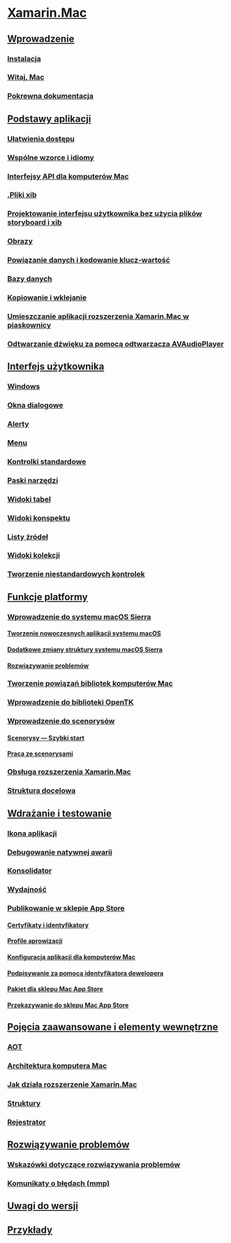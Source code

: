 # [Xamarin.Mac](index.yml)
## [Wprowadzenie](get-started/index.md)
### [Instalacja](/visualstudio/mac/installation/)
### [Witaj, Mac](get-started/hello-mac.md)
### [Pokrewna dokumentacja](get-started/related.md)
## [Podstawy aplikacji](app-fundamentals/index.md)
### [Ułatwienia dostępu](app-fundamentals/accessibility.md)
### [Wspólne wzorce i idiomy](app-fundamentals/patterns.md)
### [Interfejsy API dla komputerów Mac](app-fundamentals/mac-apis.md)
### [.Pliki xib](app-fundamentals/xib.md)
### [Projektowanie interfejsu użytkownika bez użycia plików storyboard i xib](app-fundamentals/xibless-ui.md)
### [Obrazy](app-fundamentals/image.md)
### [Powiązanie danych i kodowanie klucz-wartość](app-fundamentals/databinding.md)
### [Bazy danych](app-fundamentals/databases.md)
### [Kopiowanie i wklejanie](app-fundamentals/copy-paste.md)
### [Umieszczanie aplikacji rozszerzenia Xamarin.Mac w piaskownicy](app-fundamentals/sandboxing.md)
### [Odtwarzanie dźwięku za pomocą odtwarzacza AVAudioPlayer](app-fundamentals/sounds.md)
## [Interfejs użytkownika](user-interface/index.md)
### [Windows](user-interface/window.md)
### [Okna dialogowe](user-interface/dialog.md)
### [Alerty](user-interface/alert.md)
### [Menu](user-interface/menu.md)
### [Kontrolki standardowe](user-interface/standard-controls.md)
### [Paski narzędzi](user-interface/toolbar.md)
### [Widoki tabel](user-interface/table-view.md)
### [Widoki konspektu](user-interface/outline-view.md)
### [Listy źródeł](user-interface/source-list.md)
### [Widoki kolekcji](user-interface/collection-view.md)
### [Tworzenie niestandardowych kontrolek](user-interface/custom-controls.md)
## [Funkcje platformy](platform/index.md)
### [Wprowadzenie do systemu macOS Sierra](platform/introduction-to-macos-sierra/index.md)
#### [Tworzenie nowoczesnych aplikacji systemu macOS](platform/introduction-to-macos-sierra/modern-cocoa-apps.md)
#### [Dodatkowe zmiany struktury systemu macOS Sierra](platform/introduction-to-macos-sierra/additional-framework-changes.md)
#### [Rozwiązywanie problemów](platform/introduction-to-macos-sierra/troubleshooting.md)
### [Tworzenie powiązań bibliotek komputerów Mac](platform/binding.md)
### [Wprowadzenie do biblioteki OpenTK](platform/opentk.md)
### [Wprowadzenie do scenorysów](platform/storyboards/index.md)
#### [Scenorysy — Szybki start](platform/storyboards/quickstart.md)
#### [Praca ze scenorysami](platform/storyboards/indepth.md)
### [Obsługa rozszerzenia Xamarin.Mac](platform/extensions.md)
### [Struktura docelowa](platform/target-framework.md)
## [Wdrażanie i testowanie](deploy-test/index.md)
### [Ikona aplikacji](deploy-test/app-icon.md)
### [Debugowanie natywnej awarii](deploy-test/debugging-native-crash.md)
### [Konsolidator](deploy-test/linker.md)
### [Wydajność](deploy-test/performance.md)
### [Publikowanie w sklepie App Store](deploy-test/publishing-to-the-app-store/index.md)
#### [Certyfikaty i identyfikatory](deploy-test/publishing-to-the-app-store/certificates-identifiers.md)
#### [Profile aprowizacji](deploy-test/publishing-to-the-app-store/profiles.md)
#### [Konfiguracja aplikacji dla komputerów Mac](deploy-test/publishing-to-the-app-store/app-configuration.md)
#### [Podpisywanie za pomocą identyfikatora dewelopera](deploy-test/publishing-to-the-app-store/signing.md)
#### [Pakiet dla sklepu Mac App Store](deploy-test/publishing-to-the-app-store/bundling.md)
#### [Przekazywanie do sklepu Mac App Store](deploy-test/publishing-to-the-app-store/uploading.md)
## [Pojęcia zaawansowane i elementy wewnętrzne](internals/index.md)
### [AOT](internals/aot.md)
### [Architektura komputera Mac](internals/architecture.md)
### [Jak działa rozszerzenie Xamarin.Mac](internals/how-it-works.md)
### [Struktury](internals/frameworks.md)
### [Rejestrator](internals/registrar.md)
## [Rozwiązywanie problemów](troubleshooting/index.md)
### [Wskazówki dotyczące rozwiązywania problemów](troubleshooting/troubleshooting.md)
### [Komunikaty o błędach (mmp)](troubleshooting/mmp-errors.md)
## [Uwagi do wersji](https://developer.xamarin.com/releases/mac/)
## [Przykłady](samples/index.yml)
